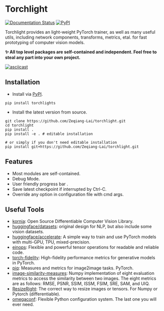 # Torchlight

[![Documentation Status](https://readthedocs.org/projects/torchlight/badge/?version=latest)](https://torchlight.readthedocs.io/en/latest/?badge=latest)
[![PyPI](https://img.shields.io/pypi/v/torchlights)](https://pypi.org/project/torchlights/)

Torchlight provides  an light-weight PyTorch trainer, as well as many useful utils, including network components, transforms, metrics, etal. for fast prototyping of computer vision models.

**:sparkles: All top level packages are self-contained and independent. Feel free to steal any part into your own project.**

[![asciicast](https://asciinema.org/a/441271.svg)](https://asciinema.org/a/441271)

## Installation

- Install via [PyPI](https://pypi.org/project/torchlights/).

```shell
pip install torchlights
```

- Install the latest version from source.

```shell
git clone https://github.com/Zeqiang-Lai/torchlight.git
cd torchlight
pip install .
pip install -e . # editable installation

# or simply if you don't need editable installation
pip install git+https://github.com/Zeqiang-Lai/torchlight.git
```

## Features

- Most modules are self-contained.
- Debug Mode.
- User friendly progress bar .
- Save latest checkpoint if interrupted by Ctrl-C.
- Override any option in configuration file with cmd args.


## Useful Tools

- [kornia](https://github.com/kornia/kornia): Open Source Differentiable Computer Vision Library.
- [huggingface/datasets](https://github.com/huggingface/datasets/): original design for NLP, but also include some vision datasets.
- [huggingface/accelerate](https://github.com/huggingface/accelerate/): A simple way to train and use PyTorch models with multi-GPU, TPU, mixed-precision.
- [einops](https://github.com/arogozhnikov/einops): Flexible and powerful tensor operations for readable and reliable code.
- [torch-fidelity](https://github.com/toshas/torch-fidelity): High-fidelity performance metrics for generative models in PyTorch.
- [piq](https://github.com/photosynthesis-team/piq): Measures and metrics for image2image tasks. PyTorch.
- [image-similarity-measures](https://github.com/up42/image-similarity-measures): Numpy implementation of eight evaluation metrics to access the similarity between two images. The eight metrics are as follows: RMSE, PSNR, SSIM, ISSM, FSIM, SRE, SAM, and UIQ.
- [ResizeRight](https://github.com/assafshocher/ResizeRight): The correct way to resize images or tensors. For Numpy or Pytorch (differentiable).
- [omegaconf](https://github.com/omry/omegaconf): Flexible Python configuration system. The last one you will ever need.